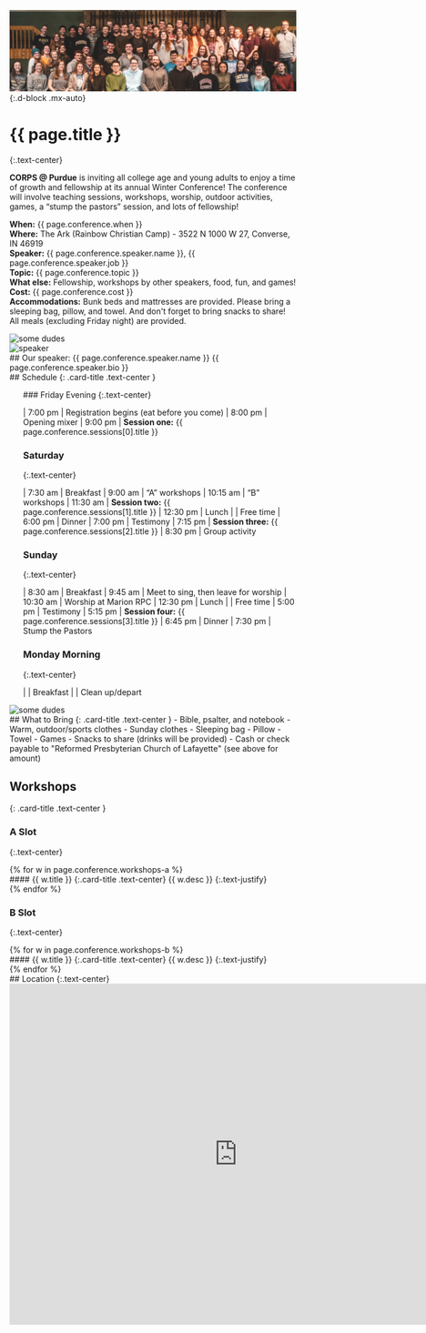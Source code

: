 ![banner](/assets/images/wc2020/attendees.png){:.d-block .mx-auto}

# {{ page.title }}
{:.text-center}

<div class="card {% cycle "a", "b" %} shadow-lg" markdown="1">
<div class="row no-gutters">
<div class="col-md-8">
<div class="card-body" markdown="1">

**CORPS @ Purdue** is inviting all college age and young adults to enjoy a time of growth and fellowship at its annual Winter Conference! The conference will involve teaching sessions, workshops, worship, outdoor activities, games, a “stump the pastors” session, and lots of fellowship! 

**When:** {{ page.conference.when }}   
**Where:** The Ark (Rainbow Christian Camp) - 3522 N 1000 W 27, Converse, IN 46919  
**Speaker:** {{ page.conference.speaker.name }}, {{ page.conference.speaker.job }}  
**Topic:** {{ page.conference.topic }}  
**What else:** Fellowship, workshops by other speakers, food, fun, and games!  
**Cost:** {{ page.conference.cost }}  
**Accommodations:** Bunk beds and mattresses are provided. Please bring a sleeping bag, pillow, and towel. And don't forget to bring snacks to share! All meals (excluding Friday night) are provided.

</div>
</div>
<div class="col-md-4">
<img src="/assets/images/wc2020/two_fellas.png" alt="some dudes" class="img-thumbnail card-img">
</div>
</div>
</div>

<div class="card {% cycle "a", "b" %} shadow-lg" markdown="1">
<div class="row no-gutters">
<div class="col-md-4">
<img src="{{ page.conference.speaker.pic }}" alt="speaker" class="img-thumbnail card-img">
</div>
<div class="col-md-8">
<div class="card-body" markdown="1">
## Our speaker: {{ page.conference.speaker.name }}
{{ page.conference.speaker.bio }}
</div>
</div>
</div>
</div>

<div class="card {% cycle "a", "b" %} shadow-lg" markdown="1">
<div class="card-body" markdown="1">
## Schedule 
{: .card-title .text-center }
<ul class="schedule-container" markdown="1" style="list-style:none">
<li class="schedule-item" markdown="1">
### Friday Evening
{:.text-center}

| 7:00 <span>pm</span> | Registration begins (eat before you come)
| 8:00 <span>pm</span> | Opening mixer
| 9:00 <span>pm</span> | **Session one:** {{ page.conference.sessions[0].title }}

</li>
<li class="schedule-item" markdown="1">

### Saturday
{:.text-center}

|  7:30 <span>am</span> | Breakfast
|  9:00 <span>am</span> | “A” workshops
| 10:15 <span>am</span> | “B” workshops
| 11:30 <span>am</span> | **Session two:** {{ page.conference.sessions[1].title }}
| 12:30 <span>pm</span> | Lunch
|                     | Free time
|  6:00 <span>pm</span> | Dinner
|  7:00 <span>pm</span> | Testimony
|  7:15 <span>pm</span> | **Session three:** {{ page.conference.sessions[2].title }}
|  8:30 <span>pm</span> | Group activity

</li>
<li class="schedule-item" markdown="1">

### Sunday
{:.text-center}

|  8:30 <span>am</span> | Breakfast
|  9:45 <span>am</span> | Meet to sing, then leave for worship
| 10:30 <span>am</span> | Worship at Marion RPC
| 12:30 <span>pm</span> | Lunch
|                     | Free time
|  5:00 <span>pm</span> | Testimony
|  5:15 <span>pm</span> | **Session four:** {{ page.conference.sessions[3].title }}
|  6:45 <span>pm</span> | Dinner
|  7:30 <span>pm</span> | Stump the Pastors

</li>
<li class="schedule-item" markdown="1">

### Monday Morning
{:.text-center}

| | Breakfast
| | Clean up/depart

</li>
</ul>
</div>
</div>

<div class="card {% cycle "a", "b" %} shadow-lg" markdown="1">
<div class="row no-gutters">
<div class="col-md-4">
<img src="/assets/images/wc2020/buncha_fellas.png" alt="some dudes" class="img-thumbnail card-img">
</div>
<div class="col-md-8">
<div class="card-body" markdown="1">
## What to Bring
{: .card-title .text-center }
- Bible, psalter, and notebook
- Warm, outdoor/sports clothes
- Sunday clothes
- Sleeping bag
- Pillow
- Towel
- Games
- Snacks to share (drinks will be provided)
- Cash or check payable to "Reformed Presbyterian Church of Lafayette"  (see above for amount)
</div>
</div>
</div>
</div>

<div class="card {% cycle "a", "b" %} shadow-lg" markdown="1">
<div class="card-body" markdown="1">

## Workshops
{: .card-title .text-center }
### A Slot
{:.text-center}
<div class="workshop-container" markdown="1">
{% for w in page.conference.workshops-a %}
<div class="card shadow-sm" markdown="1">
<div class="workshop-item card-body" markdown="1">
#### {{ w.title }}
{:.card-title .text-center}
{{ w.desc }}
{:.text-justify}
</div>
</div>
{% endfor %}
</div>

### B Slot
{:.text-center}
<div class="workshop-container" markdown="1">
{% for w in page.conference.workshops-b %}
<div class="card" markdown="1">
<div class="workshop-item card-body" markdown="1">
#### {{ w.title }}
{:.card-title .text-center}
{{ w.desc }}
{:.text-justify}
</div>
</div>
{% endfor %}
</div>

</div>
</div>

<div class="card {% cycle "a", "b" %} shadow-lg" markdown="1">
<div class="card-body" markdown="1">
## Location
{:.text-center}

<div class="responsive-frame">
<iframe class="d-block mx-auto" src="https://www.google.com/maps/embed?pb=!1m18!1m12!1m3!1d3029.3044519228533!2d-85.86482868403698!3d40.60110597934402!2m3!1f0!2f0!3f0!3m2!1i1024!2i768!4f13.1!3m3!1m2!1s0x88145f277eb2b555%3A0x480444accabfa598!2sTHE%20ARK%20Christian%20Ministries!5e0!3m2!1sen!2sus!4v1604978892031!5m2!1sen!2sus" width="800" height="600" frameborder="0" style="border:0;" allowfullscreen="" aria-hidden="false" tabindex="0"></iframe>
</div>

</div>
</div>
